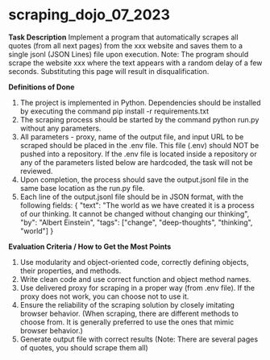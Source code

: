 # scraping_dojo_07_2023

**Task Description**
Implement a program that automatically scrapes all quotes (from all next pages) from the xxx website and saves them to a single jsonl (JSON Lines) file upon execution. Note: The program should scrape the website xxx where the text appears with a random delay of a few seconds. Substituting this page will result in disqualification.

**Definitions of Done**
1. The project is implemented in Python. Dependencies should be installed by executing the command pip install -r requirements.txt
2. The scraping process should be started by the command python run.py without any parameters.
3. All parameters - proxy, name of the output file, and input URL to be scraped should be placed in the .env
file. This file (.env) should NOT be pushed into a repository. If the .env file is located inside a repository or any of the parameters listed below are hardcoded, the task will not be reviewed.
4. Upon completion, the process should save the output.jsonl file in the same base location as the run.py file.
5. Each line of the output.jsonl file should be in JSON format, with the following fields:
{
    "text": "The world as we have created it is a process of our thinking. It cannot be changed
without changing our thinking",
    "by": "Albert Einstein",
    "tags": ["change", "deep-thoughts", "thinking", "world"]
}


**Evaluation Criteria / How to Get the Most Points**
1. Use modularity and object-oriented code, correctly defining objects, their properties, and methods.
2. Write clean code and use correct function and object method names.
3. Use delivered proxy for scraping in a proper way (from .env file). If the proxy does not work, you can
choose not to use it.
4. Ensure the reliability of the scraping solution by closely imitating browser behavior. (When scraping, there are different methods to choose from. It is generally preferred to use the ones that mimic browser behavior.)
5. Generate output file with correct results (Note: There are several pages of quotes, you should scrape them all)

